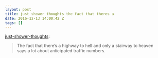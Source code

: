 ```yaml
---
layout: post
title: just shower thoughts the fact that theres a
date: 2016-12-13 14:00:42 Z
tags: []
---
```

[just-shower-thoughts](http://just-shower-thoughts.tumblr.com/post/154242200049/the-fact-that-theres-a-highway-to-hell-and-only-a):

> The fact that there’s a highway to hell and only a stairway to heaven says a lot about anticipated traffic numbers.
